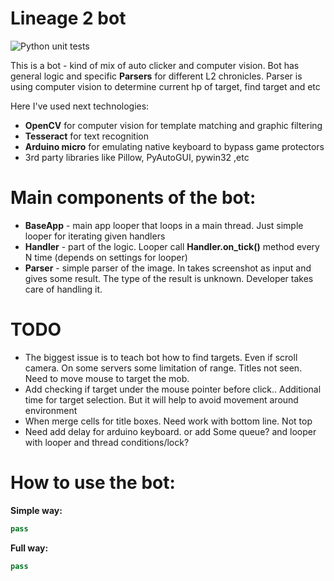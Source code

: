 # Lineage 2 bot 

![Python unit tests](https://github.com/lebedynskyi/L2Bot/actions/workflows/main.yaml/badge.svg)

This is a bot - kind of mix of auto clicker and computer vision.
Bot has general logic and specific **Parsers** for different L2 chronicles. Parser is using computer vision to determine current hp of target, find target and etc  

Here I've used next technologies:

* **OpenCV** for computer vision for template matching and graphic filtering 
* **Tesseract** for text recognition
* **Arduino micro** for emulating native keyboard to bypass game protectors
* 3rd party libraries like Pillow, PyAutoGUI, pywin32 ,etc

# Main components of the bot:
* **BaseApp** - main app looper that loops in a main thread. Just simple looper for  iterating given handlers
* **Handler** - part of the logic. Looper call **Handler.on_tick()** method every N time (depends on settings for looper)
* **Parser** - simple parser of the image. In takes screenshot as input and gives some result. The type of the result is unknown. Developer takes care of handling it.

# TODO
* The biggest issue is to teach bot how to find targets. Even if scroll camera. On some servers some limitation of range. Titles not seen. Need to move mouse to target the mob.
* Add checking if target under the mouse pointer before click.. Additional time for target selection. But it will help to avoid movement around environment
* When merge cells for title boxes. Need work with bottom line. Not top
* Need add delay for arduino keyboard. or add Some queue? and looper with looper and thread conditions/lock?


# How to use the bot:

**Simple way:**
```python
pass
```

**Full way:**
```python
pass
```
